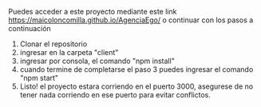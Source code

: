 Puedes acceder a este proyecto mediante este link https://maicoloncomilla.github.io/AgenciaEgo/ o continuar con los pasos a continuación

1) Clonar el repositorio
2) ingresar en la carpeta "client"
3) ingresar por consola, el comando "npm install" 
4) cuando termine de completarse el paso 3 puedes ingresar el comando "npm start"
5) Listo! el proyecto estara corriendo en el puerto 3000, asegurese de no tener nada corriendo en ese puerto para evitar conflictos.
